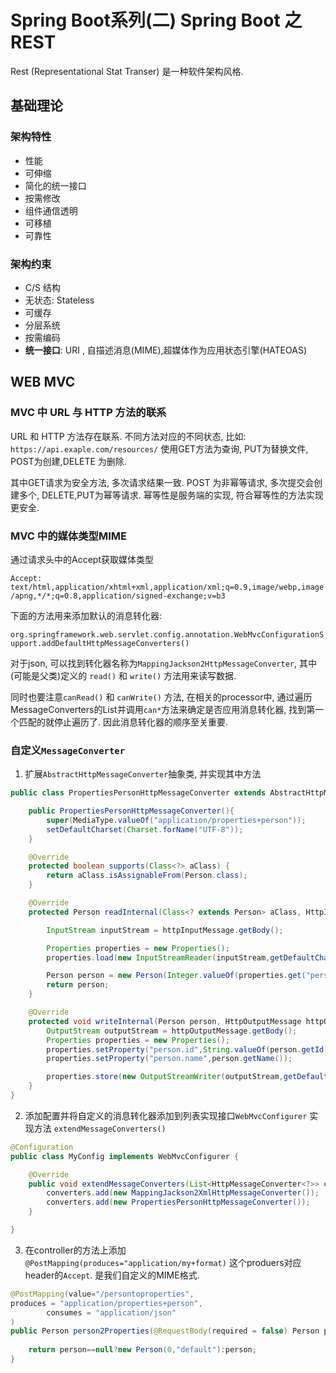 # Spring Boot系列(二) Spring Boot 之 REST

Rest (Representational Stat Transer) 是一种软件架构风格. 

## 基础理论

### 架构特性

* 性能
* 可伸缩
* 简化的统一接口
* 按需修改
* 组件通信透明
* 可移植
* 可靠性

### 架构约束

* C/S 结构
* 无状态: Stateless
* 可缓存
* 分层系统
* 按需编码
* **统一接口**: URI , 自描述消息(MIME),超媒体作为应用状态引擎(HATEOAS)

## WEB MVC

### MVC 中 URL 与 HTTP 方法的联系

URL 和 HTTP 方法存在联系. 不同方法对应的不同状态, 比如: `https://api.exaple.com/resources/` 使用GET方法为查询, PUT为替换文件, POST为创建,DELETE 为删除. 

其中GET请求为安全方法, 多次请求结果一致. POST 为非幂等请求, 多次提交会创建多个, DELETE,PUT为幂等请求. 幂等性是服务端的实现, 符合幂等性的方法实现更安全. 

### MVC 中的媒体类型MIME

通过请求头中的Accept获取媒体类型

`Accept: text/html,application/xhtml+xml,application/xml;q=0.9,image/webp,image/apng,*/*;q=0.8,application/signed-exchange;v=b3`

下面的方法用来添加默认的消息转化器: 

`org.springframework.web.servlet.config.annotation.WebMvcConfigurationSupport.addDefaultHttpMessageConverters()`

对于json, 可以找到转化器名称为`MappingJackson2HttpMessageConverter`, 其中(可能是父类)定义的 `read()` 和 `write()` 方法用来读写数据.

同时也要注意`canRead()` 和 `canWrite()` 方法, 在相关的processor中, 通过遍历MessageConverters的List并调用`can*`方法来确定是否应用消息转化器, 找到第一个匹配的就停止遍历了. 因此消息转化器的顺序至关重要.

### 自定义`MessageConverter`

1. 扩展`AbstractHttpMessageConverter`抽象类, 并实现其中方法

```java
public class PropertiesPersonHttpMessageConverter extends AbstractHttpMessageConverter<Person> {

    public PropertiesPersonHttpMessageConverter(){
        super(MediaType.valueOf("application/properties+person"));
        setDefaultCharset(Charset.forName("UTF-8"));
    }

    @Override
    protected boolean supports(Class<?> aClass) {
        return aClass.isAssignableFrom(Person.class);
    }

    @Override
    protected Person readInternal(Class<? extends Person> aClass, HttpInputMessage httpInputMessage) throws IOException, HttpMessageNotReadableException {

        InputStream inputStream = httpInputMessage.getBody();

        Properties properties = new Properties();
        properties.load(new InputStreamReader(inputStream,getDefaultCharset()));

        Person person = new Person(Integer.valueOf(properties.get("person.id").toString()) ,properties.get("person.name").toString());
        return person;
    }

    @Override
    protected void writeInternal(Person person, HttpOutputMessage httpOutputMessage) throws IOException, HttpMessageNotWritableException {
        OutputStream outputStream = httpOutputMessage.getBody();
        Properties properties = new Properties();
        properties.setProperty("person.id",String.valueOf(person.getId()) );
        properties.setProperty("person.name",person.getName());

        properties.store(new OutputStreamWriter(outputStream,getDefaultCharset()),"person to properties");
    }
}

```

2. 添加配置并将自定义的消息转化器添加到列表实现接口`WebMvcConfigurer` 实现方法 `extendMessageConverters()`

```java
@Configuration
public class MyConfig implements WebMvcConfigurer {

    @Override
    public void extendMessageConverters(List<HttpMessageConverter<?>> converters) {
        converters.add(new MappingJackson2XmlHttpMessageConverter());
        converters.add(new PropertiesPersonHttpMessageConverter());
    }

}
```

3. 在controller的方法上添加`@PostMapping(produces="application/my+format)` 这个produers对应header的`Accept`. 是我们自定义的MIME格式. 

```java
@PostMapping(value="/persontoproperties",
produces = "application/properties+person",
        consumes = "application/json"
)
public Person person2Properties(@RequestBody(required = false) Person person){
    
    return person==null?new Person(0,"default"):person;
}
```
